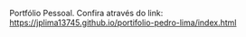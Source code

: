 Portfólio Pessoal. 
Confira através do link: https://jplima13745.github.io/portifolio-pedro-lima/index.html
